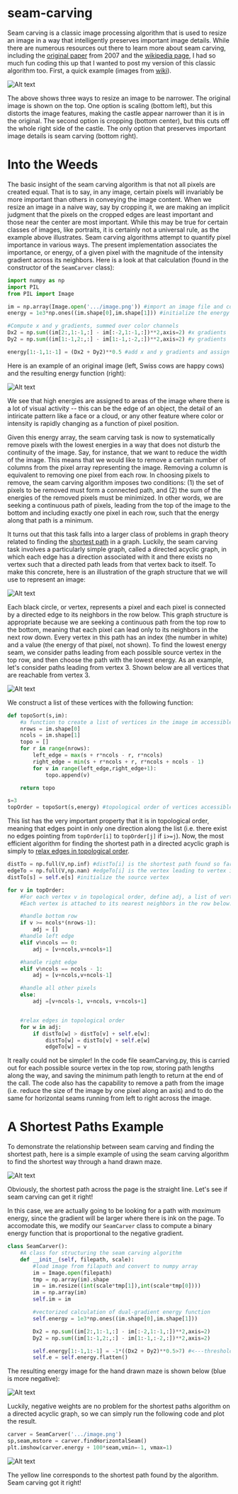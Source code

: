# seam-carving

Seam carving is a classic image processing algorithm that is used to resize an image in a way that intelligently preserves important image details.  While there are numerous resources out there to learn more about seam carving, including the [original paper](https://dl.acm.org/doi/10.1145/1275808.1276390) from 2007 and the [wikipedia page](https://en.wikipedia.org/wiki/Seam_carving), I had so much fun coding this up that I wanted to post my version of this classic algorithm too.  First, a quick example (images from [wiki](https://en.wikipedia.org/wiki/Seam_carving)).

![Alt text](example.jpg)

The above shows three ways to resize an image to be narrower.  The original image is shown on the top.  One option is scaling (bottom left), but this distorts the image features, making the castle appear narrower than it is in the original.  The second option is cropping (bottom center), but this cuts off the whole right side of the castle.  The only option that preserves important image details is seam carving (bottom right).

# Into the Weeds

The basic insight of the seam carving algorithm is that not all pixels are created equal.  That is to say, in any image, certain pixels will invariably be more important than others in conveying the image content.  When we resize an image in a naive way, say by cropping it, we are making an implicit judgment that the pixels on the cropped edges are least important and those near the center are most important.  While this may be true for certain classes of images, like portraits, it is certainly not a universal rule, as the example above illustrates.  Seam carving algorithms attempt to quantify pixel importance in various ways.  The present implementation associates the importance, or energy, of a given pixel with the magnitude of the intensity gradient across its neighbors.  Here is a look at that calculation (found in the constructor of the `SeamCarver` class):

```python
import numpy as np
import PIL
from PIL import Image

im = np.array(Image.open('.../image.png')) #import an image file and convert to numpy array
energy = 1e3*np.ones((im.shape[0],im.shape[1])) #initialize the energy to large values 

#Compute x and y gradients, summed over color channels
Dx2 = np.sum((im[2:,1:-1,:] - im[:-2,1:-1,:])**2,axis=2) #x gradients
Dy2 = np.sum((im[1:-1,2:,:] - im[1:-1,:-2,:])**2,axis=2) #y gradients

energy[1:-1,1:-1] = (Dx2 + Dy2)**0.5 #add x and y gradients and assign them to the energy array

```

Here is an example of an original image (left, Swiss cows are happy cows) and the resulting energy function (right):

![Alt text](energy_demo.jpg)

We see that high energies are assigned to areas of the image where there is a lot of visual activity -- this can be the edge of an object, the detail of an intiricate pattern like a face or a cloud, or any other feature where color or intensity is rapidly changing as a function of pixel position.  

Given this energy array, the seam carving task is now to systematically remove pixels with the lowest energies in a way that does not disturb the continuity of the image.  Say, for instance, that we want to reduce the width of the image.  This means that we would like to remove a certain number of columns from the pixel array representing the image.  Removing a column is equivalent to removing one pixel from each row.  In choosing pixels to remove, the seam carving algorithm imposes two conditions: (1) the set of pixels to be removed must form a connected path, and (2) the sum of the energies of the removed pixels must be minimized.  In other words, we are seeking a continuous path of pixels, leading from the top of the image to the bottom and including exactly one pixel in each row, such that the energy along that path is a minimum.     

It turns out that this task falls into a larger class of problems in graph theory related to finding the [shortest path](https://en.wikipedia.org/wiki/Shortest_path_problem) in a graph.  Luckily, the seam carving task involves a particularly simple graph, called a directed acyclic graph, in which each edge has a direction associated with it and there exists no vertex such that a directed path leads from that vertex back to itself.  To make this concrete, here is an illustration of the graph structure that we will use to represent an image:

![Alt text](digraph.jpg)

Each black circle, or vertex, represents a pixel and each pixel is connected by a directed edge to its neighbors in the row below.  This graph structure is appropriate because we are seeking a continuous path from the top row to the bottom, meaning that each pixel can lead only to its neighbors in the next row down.  Every vertex in this path has an index (the number in white) and a value (the energy of that pixel, not shown).  To find the lowest energy seam, we consider paths leading from each possible source vertex in the top row, and then choose the path with the lowest energy.  As an example, let's consider paths leading from vertex 3.  Shown below are all vertices that are reachable from vertex 3.

![Alt text](digraph_3.jpg)

We construct a list of these vertices with the following function:

```python
def topoSort(s,im): 
	#a function to create a list of vertices in the image im accessible from vertex s in topological order
	nrows = im.shape[0]
	ncols = im.shape[1]
	topo = []
	for r in range(nrows):
		left_edge = max(s + r*ncols - r, r*ncols)
		right_edge = min(s + r*ncols + r, r*ncols + ncols - 1)
		for v in range(left_edge,right_edge+1):
			topo.append(v)

	return topo

s=3
topOrder = topoSort(s,energy) #topological order of vertices accessible from vertex 3 in the energy array
``` 

This list has the very important property that it is in topological order, meaning that edges point in only one direction along the list (i.e. there exist no edges pointing from `topOrder[i]` to `topOrder[j]` if `i>=j`).  Now, the most efficient algorithm for finding the shortest path in a directed acyclic graph is simply to [relax edges in topological order](https://www.geeksforgeeks.org/shortest-path-for-directed-acyclic-graphs/).

```python
distTo = np.full(V,np.inf) #distTo[i] is the shortest path found so far to vertex i 
edgeTo = np.full(V,np.nan) #edgeTo[i] is the vertex leading to vertex i along the shortest path found so far
distTo[s] = self.e[s] #initialize the source vertex

for v in topOrder: 
	#For each vertex v in topological order, define adj, a list of vertices to which v is attached.
	#Each vertex is attached to its nearest neighbors in the row below.

	#handle bottom row
	if v >= ncols*(nrows-1):
		adj = []
	#handle left edge
	elif v%ncols == 0:
		adj = [v+ncols,v+ncols+1]

	#handle right edge
	elif v%ncols == ncols - 1:
		adj = [v+ncols,v+ncols-1]

	#handle all other pixels 
	else:
		adj =[v+ncols-1, v+ncols, v+ncols+1]


	#relax edges in topological order
	for w in adj:
		if distTo[w] > distTo[v] + self.e[w]:
			distTo[w] = distTo[v] + self.e[w]
			edgeTo[w] = v
```

It really could not be simpler!  In the code file seamCarving.py, this is carried out for each possible source vertex in the top row, storing path lengths along the way, and saving the minimum path length to return at the end of the call.  The code also has the capability to remove a path from the image (i.e. reduce the size of the image by one pixel along an axis) and to do the same for horizontal seams running from left to right across the image.


# A Shortest Paths Example

To demonstrate the relationship between seam carving and finding the shortest path, here is a simple example of using the seam carving algorithm to find the shortest way through a hand drawn maze.

![Alt text](photo.jpg)

Obviously, the shortest path across the page is the straight line.  Let's see if seam carving can get it right!

In this case, we are actually going to be looking for a path with *maximum* energy, since the gradient will be larger where there is ink on the page.  To accomodate this, we modify our `SeamCarver` class to compute a binary energy function that is proportional to the negative gradient.

```python
class SeamCarver():
	#A class for structuring the seam carving algorithm
	def __init__(self, filepath, scale):
		#load image from filapath and convert to numpy array
		im = Image.open(filepath)
		tmp = np.array(im).shape
		im = im.resize((int(scale*tmp[1]),int(scale*tmp[0])))
		im = np.array(im)
		self.im = im

		#vectorized calculation of dual-gradient energy function 
		self.energy = 1e3*np.ones((im.shape[0],im.shape[1]))

		Dx2 = np.sum((im[2:,1:-1,:] - im[:-2,1:-1,:])**2,axis=2)
		Dy2 = np.sum((im[1:-1,2:,:] - im[1:-1,:-2,:])**2,axis=2)

		self.energy[1:-1,1:-1] = -1*((Dx2 + Dy2)**0.5>7) #<---threshold the energy and take its negative!
		self.e = self.energy.flatten()
```

The resulting energy image for the hand drawn maze is shown below (blue is more negative):

![Alt text](thresh.jpg)

Luckily, negative weights are no problem for the shortest paths algorithm on a directed acyclic graph, so we can simply run the following code and plot the result.

```python
carver = SeamCarver('.../image.png')
sp,seam,mstore = carver.findHorizontalSeam()
plt.imshow(carver.energy + 100*seam,vmin=-1, vmax=1)
```
![Alt text](shortest_path.jpg)

The yellow line corresponds to the shortest path found by the algorithm.  Seam carving got it right!  
